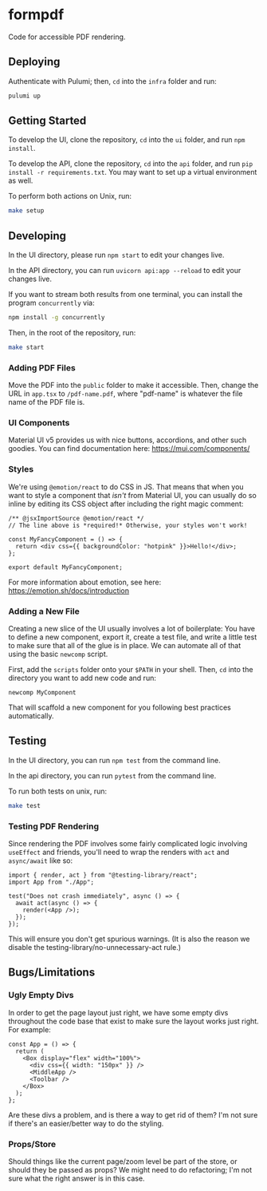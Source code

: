 # formpdf

Code for accessible PDF rendering.

## Deploying

Authenticate with Pulumi; then, `cd` into the `infra` folder and run:

```sh
pulumi up
```

## Getting Started

To develop the UI, clone the repository, `cd` into the `ui` folder, and run `npm install`.

To develop the API, clone the repository, `cd` into the `api` folder, and run `pip install -r requirements.txt`. You may want to set up a virtual environment as well.

To perform both actions on Unix, run:

```sh
make setup
```

## Developing

In the UI directory, please run `npm start` to edit your changes live.

In the API directory, you can run `uvicorn api:app --reload` to edit your changes live.

If you want to stream both results from one terminal, you can install the program `concurrently` via:

```sh
npm install -g concurrently
```

Then, in the root of the repository, run:

```sh
make start
```

### Adding PDF Files

Move the PDF into the `public` folder to make it accessible. Then, change the
URL in `app.tsx` to `/pdf-name.pdf`, where "pdf-name" is whatever the file name
of the PDF file is.

### UI Components

Material UI v5 provides us with nice buttons, accordions, and other such goodies. You
can find documentation here: https://mui.com/components/

### Styles

We're using `@emotion/react` to do CSS in JS. That means that when you want to style a
component that _isn't_ from Material UI, you can usually do so inline by editing its
CSS object after including the right magic comment:

```tsx
/** @jsxImportSource @emotion/react */
// The line above is *required!* Otherwise, your styles won't work!

const MyFancyComponent = () => {
  return <div css={{ backgroundColor: "hotpink" }}>Hello!</div>;
};

export default MyFancyComponent;
```

For more information about emotion, see here: https://emotion.sh/docs/introduction

### Adding a New File

Creating a new slice of the UI usually involves a lot of boilerplate: You have
to define a new component, export it, create a test file, and write a little
test to make sure that all of the glue is in place. We can automate all of that
using the basic `newcomp` script.

First, add the `scripts` folder onto your `$PATH` in your shell. Then, `cd` into
the directory you want to add new code and run:

```
newcomp MyComponent
```

That will scaffold a new component for you following best practices automatically.

## Testing

In the UI directory, you can run `npm test` from the command line.

In the api directory, you can run `pytest` from the command line.

To run both tests on unix, run:

```sh
make test
```

### Testing PDF Rendering

Since rendering the PDF involves some fairly complicated logic involving `useEffect`
and friends, you'll need to wrap the renders with `act` and `async/await` like so:

```tsx
import { render, act } from "@testing-library/react";
import App from "./App";

test("Does not crash immediately", async () => {
  await act(async () => {
    render(<App />);
  });
});
```

This will ensure you don't get spurious warnings. (It is also the reason
we disable the testing-library/no-unnecessary-act rule.)

## Bugs/Limitations

### Ugly Empty Divs

In order to get the page layout just right, we have some empty divs throughout
the code base that exist to make sure the layout works just right. For example:

```tsx
const App = () => {
  return (
    <Box display="flex" width="100%">
      <div css={{ width: "150px" }} />
      <MiddleApp />
      <Toolbar />
    </Box>
  );
};
```

Are these divs a problem, and is there a way to get rid of them? I'm not sure
if there's an easier/better way to do the styling.

### Props/Store

Should things like the current page/zoom level be part of the store, or should
they be passed as props? We might need to do refactoring; I'm not sure what the
right answer is in this case.
